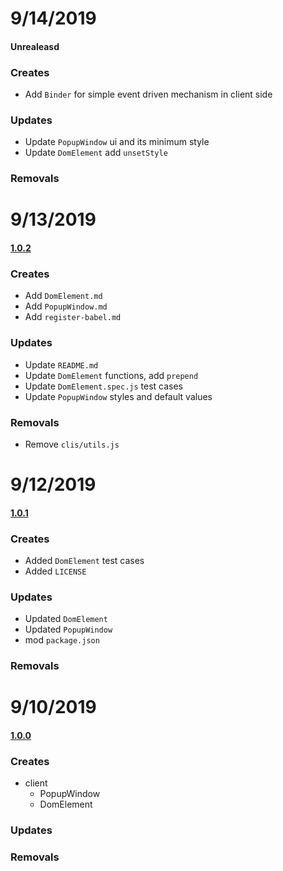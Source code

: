 # 9/14/2019

#### Unrealeasd

### Creates
- Add `Binder` for simple event driven mechanism in client side
### Updates

- Update `PopupWindow` ui and its minimum style
- Update `DomElement` add `unsetStyle`

### Removals

# 9/13/2019

#### [1.0.2](https://github.com/1846689910/cicero/commit/6f49e452f2b3f2e9831decae916185632490545c)

### Creates

- Add `DomElement.md`
- Add `PopupWindow.md`
- Add `register-babel.md`

### Updates

- Update `README.md`
- Update `DomElement` functions, add `prepend`
- Update `DomElement.spec.js` test cases
- Update `PopupWindow` styles and default values

### Removals

- Remove `clis/utils.js`

# 9/12/2019

#### [1.0.1](https://github.com/1846689910/cicero/commit/d98c32b2c8f2195eeffc5272f7c9ff6275e4a80c)

### Creates

- Added `DomElement` test cases
- Added `LICENSE`

### Updates

- Updated `DomElement`
- Updated `PopupWindow`
- mod `package.json`

### Removals

# 9/10/2019

#### [1.0.0](https://github.com/1846689910/cicero/commit/09d6a57adda33ca1c454c6425c6825156c687eb2)

### Creates

- client
  - PopupWindow
  - DomElement

### Updates

### Removals
